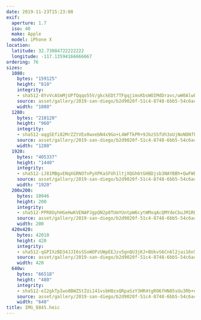 ```yaml
---
date: 2019-11-23T15:23:08
exif:
  aperture: 1.7
  iso: 40
  make: Apple
  model: iPhone X
location:
  latitude: 32.73084722222222
  longitude: -117.13594166666667
ordering: 76
sizes:
  1080:
    bytes: "159125"
    height: "810"
    integrity:
    - sha512-8YvVcASmMjUPfQqqo55V/gkckEDt7TFgqjimsKbsWOIMdDravc/wW0AlwEyAX5By37kxiEvKxpNJu+gD6QcQJA==
    source: asset/gallery/2019-san-diego/b2d9020f-51c4-8748-6bb5-54c6ac997eca~1080.jpg
    width: "1080"
  1280:
    bytes: "210120"
    height: "960"
    integrity:
    - sha512-aqgSEfi82MrZZtVEx0wxebN4x9Go+L4WFTkPR+9JbzSSfUh3oUjNoNDNfPO6EG0MnuIRteZPLwAwHeT684OkFw==
    source: asset/gallery/2019-san-diego/b2d9020f-51c4-8748-6bb5-54c6ac997eca~1280.jpg
    width: "1280"
  1920:
    bytes: "405337"
    height: "1440"
    integrity:
    - sha512-iJ81MBgvENqXGRNOfnPyXPKaSFUh1ltjXQGh6tGHBDjsb3NAYBBh+QwFWbz1nn+a8qmi034r09dlm8UBzaj2YQ==
    source: asset/gallery/2019-san-diego/b2d9020f-51c4-8748-6bb5-54c6ac997eca~1920.jpg
    width: "1920"
  200x200:
    bytes: 10946
    height: 200
    integrity:
    - sha512-PPR8OyhHGeHwKVENAPJgpQN2p0TUmYUntpW6cytWMxqAcQMYdeCbuJM1RDzMgmAF/7pp0jJP0VnabTLKWrcPMw==
    source: asset/gallery/2019-san-diego/b2d9020f-51c4-8748-6bb5-54c6ac997eca~200x200.jpg
    width: 200
  420x420:
    bytes: 42010
    height: 420
    integrity:
    - sha512-qGPIXzBD34JJI6sSSoWOPzUWpEEJzv5gnQU3jKJ+BUkvS6Cn6l2jai16n55JHyf6VxoX05RU33Rc2wgMfJXQww==
    source: asset/gallery/2019-san-diego/b2d9020f-51c4-8748-6bb5-54c6ac997eca~420x420.jpg
    width: 420
  640w:
    bytes: "66518"
    height: "480"
    integrity:
    - sha512-eI2gkTpIwo0BWZStIUi141vsbH0zxQRpaSzY3HR4tgRO6fHN85sUu3Rb+nlxBybCvHFwav19TZh753oCOIz1rg==
    source: asset/gallery/2019-san-diego/b2d9020f-51c4-8748-6bb5-54c6ac997eca~640w.jpg
    width: "640"
title: IMG_8845.heic
---
```

